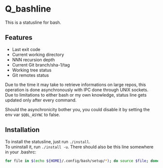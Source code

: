 # Q_bashline
This is a statusline for bash.

## Features
- Last exit code
- Current working directory
- NNN recursion depth
- Current Git branch/sha-1/tag
- Working tree status
- Git remotes status

Due to the time it may take to retrieve informations on large repos, this operation
is done asynchronously with IPC done through UNIX sockets.  
Due to limitations to either bash or my own knowledge,
status line gets updated only after every command.

Should the asynchronicity bother you, you could disable it by setting the env var
`$QBL_ASYNC` to false.

## Installation
To install the statusline, just run `./install`.  
To uninstall it, run `./install -u`. There should also be this line somewhere in your .bashrc:
```bash
for file in $(echo ${HOME}/.config/bash/setup/*); do source $file; done
```
